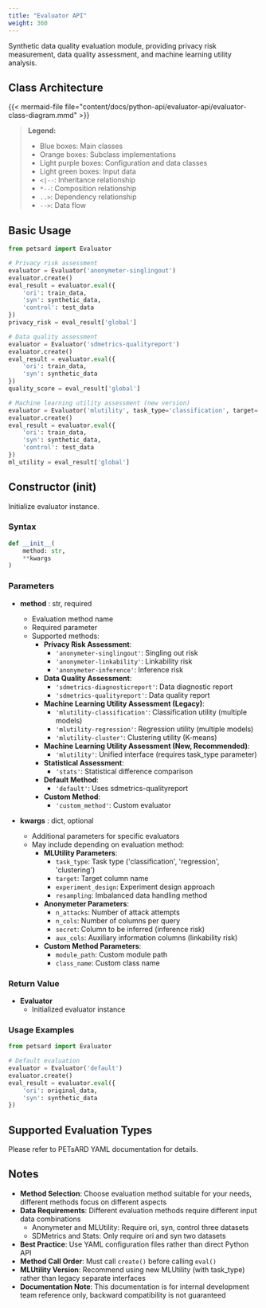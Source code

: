 ```yaml
---
title: "Evaluator API"
weight: 360
---
```


Synthetic data quality evaluation module, providing privacy risk measurement, data quality assessment, and machine learning utility analysis.

## Class Architecture

{{< mermaid-file file="content/docs/python-api/evaluator-api/evaluator-class-diagram.mmd" >}}

> **Legend:**
> - Blue boxes: Main classes
> - Orange boxes: Subclass implementations
> - Light purple boxes: Configuration and data classes
> - Light green boxes: Input data
> - `<|--`: Inheritance relationship
> - `*--`: Composition relationship
> - `..>`: Dependency relationship
> - `-->`: Data flow

## Basic Usage

```python
from petsard import Evaluator

# Privacy risk assessment
evaluator = Evaluator('anonymeter-singlingout')
evaluator.create()
eval_result = evaluator.eval({
    'ori': train_data,
    'syn': synthetic_data,
    'control': test_data
})
privacy_risk = eval_result['global']

# Data quality assessment
evaluator = Evaluator('sdmetrics-qualityreport')
evaluator.create()
eval_result = evaluator.eval({
    'ori': train_data,
    'syn': synthetic_data
})
quality_score = eval_result['global']

# Machine learning utility assessment (new version)
evaluator = Evaluator('mlutility', task_type='classification', target='income')
evaluator.create()
eval_result = evaluator.eval({
    'ori': train_data,
    'syn': synthetic_data,
    'control': test_data
})
ml_utility = eval_result['global']
```

## Constructor (__init__)

Initialize evaluator instance.

### Syntax

```python
def __init__(
    method: str,
    **kwargs
)
```

### Parameters

- **method** : str, required
    - Evaluation method name
    - Required parameter
    - Supported methods:
        - **Privacy Risk Assessment**:
            - `'anonymeter-singlingout'`: Singling out risk
            - `'anonymeter-linkability'`: Linkability risk
            - `'anonymeter-inference'`: Inference risk
        - **Data Quality Assessment**:
            - `'sdmetrics-diagnosticreport'`: Data diagnostic report
            - `'sdmetrics-qualityreport'`: Data quality report
        - **Machine Learning Utility Assessment (Legacy)**:
            - `'mlutility-classification'`: Classification utility (multiple models)
            - `'mlutility-regression'`: Regression utility (multiple models)
            - `'mlutility-cluster'`: Clustering utility (K-means)
        - **Machine Learning Utility Assessment (New, Recommended)**:
            - `'mlutility'`: Unified interface (requires task_type parameter)
        - **Statistical Assessment**:
            - `'stats'`: Statistical difference comparison
        - **Default Method**:
            - `'default'`: Uses sdmetrics-qualityreport
        - **Custom Method**:
            - `'custom_method'`: Custom evaluator

- **kwargs** : dict, optional
    - Additional parameters for specific evaluators
    - May include depending on evaluation method:
        - **MLUtility Parameters**:
            - `task_type`: Task type ('classification', 'regression', 'clustering')
            - `target`: Target column name
            - `experiment_design`: Experiment design approach
            - `resampling`: Imbalanced data handling method
        - **Anonymeter Parameters**:
            - `n_attacks`: Number of attack attempts
            - `n_cols`: Number of columns per query
            - `secret`: Column to be inferred (inference risk)
            - `aux_cols`: Auxiliary information columns (linkability risk)
        - **Custom Method Parameters**:
            - `module_path`: Custom module path
            - `class_name`: Custom class name

### Return Value

- **Evaluator**
    - Initialized evaluator instance

### Usage Examples

```python
from petsard import Evaluator

# Default evaluation
evaluator = Evaluator('default')
evaluator.create()
eval_result = evaluator.eval({
    'ori': original_data,
    'syn': synthetic_data
})
```

## Supported Evaluation Types

Please refer to PETsARD YAML documentation for details.

## Notes

- **Method Selection**: Choose evaluation method suitable for your needs, different methods focus on different aspects
- **Data Requirements**: Different evaluation methods require different input data combinations
    - Anonymeter and MLUtility: Require ori, syn, control three datasets
    - SDMetrics and Stats: Only require ori and syn two datasets
- **Best Practice**: Use YAML configuration files rather than direct Python API
- **Method Call Order**: Must call `create()` before calling `eval()`
- **MLUtility Version**: Recommend using new MLUtility (with task_type) rather than legacy separate interfaces
- **Documentation Note**: This documentation is for internal development team reference only, backward compatibility is not guaranteed